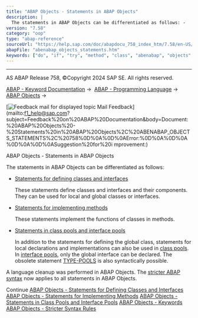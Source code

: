 ```yaml
---
title: "ABAP Objects - Statements in ABAP Objects"
description: |
  The statements in ABAP Objects can be differentiated as follows: -   Statements for defining classes and interfaces(https://help.sap.com/doc/abapdocu_758_index_htm/7.58/en-US/abendefining_classes_interfaces.htm) These statements define classes and interfaces and their components. They can be used
version: "7.58"
category: "oop"
type: "abap-reference"
sourceUrl: "https://help.sap.com/doc/abapdocu_758_index_htm/7.58/en-US/abenabap_objects_statements.htm"
abapFile: "abenabap_objects_statements.htm"
keywords: ["do", "if", "try", "method", "class", "abenabap", "objects", "statements"]
---
```


* * *

AS ABAP Release 758, ©Copyright 2024 SAP SE. All rights reserved.

[ABAP - Keyword Documentation](https://help.sap.com/doc/abapdocu_758_index_htm/7.58/en-US/abenabap.htm) →  [ABAP - Programming Language](https://help.sap.com/doc/abapdocu_758_index_htm/7.58/en-US/abenabap_reference.htm) →  [ABAP Objects](https://help.sap.com/doc/abapdocu_758_index_htm/7.58/en-US/abenabap_objects.htm) → 

 [![](Mail.gif?object=Mail.gif "Feedback mail for displayed topic") Mail Feedback](mailto:f1_help@sap.com?subject=Feedback%20on%20ABAP%20Documentation&body=Document:%20ABAP%20Objects%20-%20Statements%20in%20ABAP%20Objects%2C%20ABENABAP_OBJECTS_STATEMENTS%2C%20758%0D%0A%0D%0AError:%0D%0A%0D%0A%0D%0A%0D%0ASuggestion%20for%20i
mprovement:)

ABAP Objects - Statements in ABAP Objects

The statements in ABAP Objects can be differentiated as follows:

-   [Statements for defining classes and interfaces](https://help.sap.com/doc/abapdocu_758_index_htm/7.58/en-US/abendefining_classes_interfaces.htm)
    
    These statements define classes and interfaces and their components. They can be used for local and global classes or interfaces.
    
-   [Statements for implementing methods](https://help.sap.com/doc/abapdocu_758_index_htm/7.58/en-US/abendefining_methods.htm)
    
    These statements implement the functions of classes in methods.
    
-   [Statements in class pools and interface pools](https://help.sap.com/doc/abapdocu_758_index_htm/7.58/en-US/abenclass_interace_pools.htm)
    
    In addition to the statements for defining the global class, statements for local declarations and implementations can also be used in [class pools](https://help.sap.com/doc/abapdocu_758_index_htm/7.58/en-US/abenclass_pool_glosry.htm "Glossary Entry"). In [interface pools](https://help.sap.com/doc/abapdocu_758_index_htm/7.58/en-US/abeninterface_pool_glosry.htm "Glossary Entry"), only the global interface can be declared. The obsolete statement [TYPE-POOLS](https://help.sap.com/doc/abapdocu_758_index_htm/7.58/en-US/abaptype-pools.htm) is also syntactically possible.
    

A language cleanup was performed in ABAP Objects. The [stricter ABAP syntax](https://help.sap.com/doc/abapdocu_758_index_htm/7.58/en-US/abenabap_objects_strict.htm) now applies to all statements in ABAP Objects.

Continue
[ABAP Objects - Statements for Defining Classes and Interfaces](https://help.sap.com/doc/abapdocu_758_index_htm/7.58/en-US/abendefining_classes_interfaces.htm)
[ABAP Objects - Statements for Implementing Methods](https://help.sap.com/doc/abapdocu_758_index_htm/7.58/en-US/abendefining_methods.htm)
[ABAP Objects - Statements in Class Pools and Interface Pools](https://help.sap.com/doc/abapdocu_758_index_htm/7.58/en-US/abenclass_interace_pools.htm)
[ABAP Objects - Keywords](https://help.sap.com/doc/abapdocu_758_index_htm/7.58/en-US/abenobjects_keywords.htm)
[ABAP Objects - Stricter Syntax Rules](https://help.sap.com/doc/abapdocu_758_index_htm/7.58/en-US/abenabap_objects_strict.htm)